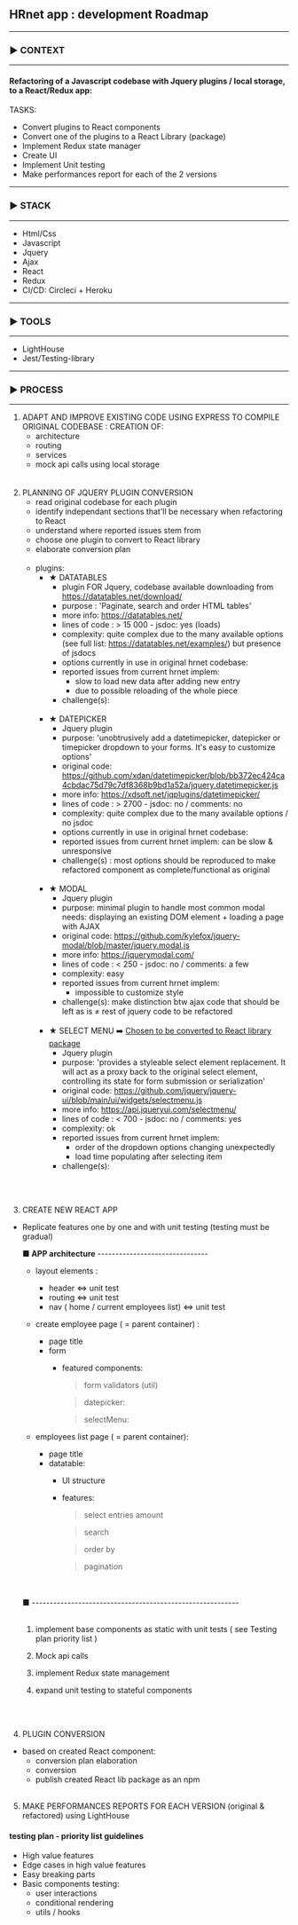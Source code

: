 ##   HRnet app : development Roadmap 
---
###  ▶︎ CONTEXT
---
#### Refactoring of a Javascript codebase with Jquery plugins / local storage, to a React/Redux app:
TASKS: 
 - Convert plugins to React components
 - Convert one of the plugins to a React Library (package)
 - Implement Redux state manager
 - Create UI
 - Implement Unit testing
 - Make performances report for each of the 2 versions

---
###  ▶︎ STACK
---
- Html/Css
- Javascript
- Jquery
- Ajax
- React
- Redux
- CI/CD: Circleci + Heroku
---
###  ▶︎ TOOLS
---
- LightHouse
- Jest/Testing-library

---
### ▶︎ PROCESS <ins></ins>
---

1. ADAPT AND IMPROVE EXISTING CODE USING EXPRESS TO COMPILE ORIGINAL CODEBASE : CREATION OF:
    - architecture
    - routing
    - services
    - mock api calls using local storage  
<br/><br/>
2. PLANNING OF JQUERY PLUGIN CONVERSION
    - read original codebase for each plugin 
    - identify independant sections that'll be necessary when refactoring to React  
    - understand where reported issues stem from
    - choose one plugin to convert to React library
    - elaborate conversion plan
<br/><br/>
    - plugins:
         - ★ DATATABLES
            - plugin FOR Jquery, codebase available downloading from https://datatables.net/download/
            - purpose : 'Paginate, search and order HTML tables'
            - more info: https://datatables.net/
            - lines of code : > 15 000  - jsdoc: yes (loads)
            - complexity: quite complex due to the many available options (see full list: https://datatables.net/examples/) but presence of jsdocs
            - options currently in use in original hrnet codebase:
            - reported issues from current hrnet implem:
                - slow to load new data after adding new entry
                - due to possible reloading of the whole piece
            - challenge(s):
<br/><br/>
        - ★ DATEPICKER
            - Jquery plugin
            - purpose: 'unobtrusively add a datetimepicker, datepicker or timepicker dropdown to your forms. It's easy to customize options'
            - original code: https://github.com/xdan/datetimepicker/blob/bb372ec424ca4cbdac75d79c7df8368b9bd1a52a/jquery.datetimepicker.js
            - more info: https://xdsoft.net/jqplugins/datetimepicker/
            - lines of code : > 2700  - jsdoc: no / comments: no
            - complexity: quite complex due to the many available options / no jsdoc
            - options currently in use in original hrnet codebase:
            - reported issues from current hrnet implem: can be slow & unresponsive
            - challenge(s) : most options should be reproduced to make refactored component as complete/functional as original
<br/><br/>
        - ★ MODAL
            - Jquery plugin
            - purpose: minimal plugin to handle most common modal needs: displaying an existing DOM element + loading a page with AJAX
            - original code: https://github.com/kylefox/jquery-modal/blob/master/jquery.modal.js
            - more info: https://jquerymodal.com/
            - lines of code : < 250  - jsdoc: no / comments: a few
            - complexity: easy
            - reported issues from current hrnet implem:
                 - impossible to customize style
            - challenge(s): make distinction btw ajax code that should be left as is ≠ rest of jquery code to be refactored
<br/><br/>
        - ★ SELECT MENU ➡️ <ins>Chosen to be converted to React library package</ins>
            - Jquery plugin
            - purpose: 'provides a styleable select element replacement. It will act as a proxy back to the original select element, controlling its state for form submission or serialization'
            - original code: https://github.com/jquery/jquery-ui/blob/main/ui/widgets/selectmenu.js
            - more info: https://api.jqueryui.com/selectmenu/
            - lines of code : < 700  - jsdoc: no / comments: yes
            - complexity: ok
            - reported issues from current hrnet implem: 
                - order of the dropdown options changing unexpectedly
                - load time populating after selecting item
            - challenge(s):
            
<br/><br/>



3. CREATE NEW REACT APP
- Replicate features one by one and with unit testing (testing must be gradual)
    
    <b>■  APP architecture</b> -------------------------------
    - layout elements :
        - header <=> unit test
        - routing <=>  unit test
        - nav ( home / current employees list)  <=>  unit test
    
    - create employee page ( = parent container) :
        - page title
        - form 
            - featured components:
                > form validators (util)

                > datepicker:

                > selectMenu: 

            
    - employees list page ( = parent container):
        - page title
        - datatable:
            - UI structure
            -  features:
                > select entries amount

                > search

                > order by

                > pagination

    <br/><br/>
    ■ ----------------------------------------------------------
    <br/><br/>
    1. implement base components as static with unit tests ( see Testing plan priority list ) 
    
    2. Mock api calls
    3. implement Redux state management
    4. expand unit testing to stateful components

        
<br/><br/>

4. PLUGIN CONVERSION
- based on created React component: 
    - conversion plan elaboration
    - conversion
    - publish created React lib package as an npm
<br/><br/>

5. MAKE PERFORMANCES REPORTS FOR EACH VERSION (original & refactored) using LightHouse



#### testing plan - priority list guidelines

- High value features
- Edge cases in high value features
- Easy breaking parts
- Basic components testing:
    - user interactions
    - conditional rendering
    - utils / hooks



















